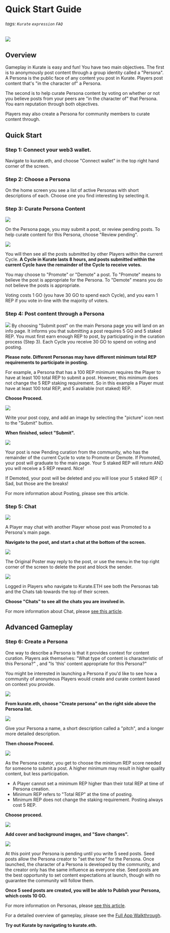 # Quick Start Guide
###### tags: `Kurate` `expression` `FAQ`

![](https://i.imgur.com/GK35odS.png)

## Overview
Gameplay in Kurate is easy and fun! You have two main objectives. The first is to anonymously post content through a group identity called a "Persona". A Persona is the public face of any content you post in Kurate. Players post content that's "in the character of" a Persona.

The second is to help curate Persona content by voting on whether or not you believe posts from your peers are "in the character of" that Persona. You earn reputation through both objectives.

Players may also create a Persona for community members to curate content through.

## Quick Start
### Step 1: Connect your web3 wallet.
Navigate to kurate.eth, and choose "Connect wallet" in the top right hand corner of the screen.

### Step 2: Choose a Persona
On the home screen you see a list of active Personas with short descriptions of each. Choose one you find interesting by selecting it.

### Step 3: Curate Persona Content
![](https://i.imgur.com/cd2BgeP.png)

On the Persona page, you may submit a post, or review pending posts. To help curate content for this Persona, choose "Review pending".

![](https://i.imgur.com/oos3bYQ.png)

You will then see all the posts submitted by other Players within the current Cycle. **A Cycle in Kurate lasts 8 hours, and posts submitted within the current Cycle have the remainder of the Cycle to receive votes.**

You may choose to "Promote" or "Demote" a post. To "Promote" means to believe the post is appropriate for the Persona. To "Demote" means you do not believe the posts is appropriate.

Voting costs 1 GO (you have 30 GO to spend each Cycle), and you earn 1 REP if you vote in-line with the majority of voters.

### Step 4: Post content through a Persona
![](https://i.imgur.com/cduS4up.png)
By choosing "Submit post" on the main Persona page you will land on an info page. It informs you that submitting a post requires 5 GO and 5 staked REP. You must first earn enough REP to post, by participating in the curation process (Step 3). Each Cycle you receive 30 GO to spend on voting and posting.

**Please note. Different Personas may have different minimum total REP requirements to participate in posting.**

For example, a Persona that has a 100 REP minimum requires the Player to have at least 100 total REP to submit a post. However, this minimum does not change the 5 REP staking requirement. So in this example a Player must have at least 100 total REP, and 5 available (not staked) REP.

**Choose Proceed.**

![](https://i.imgur.com/7JTOFg6.png)

Write your post copy, and add an image by selecting the "picture" icon next to the "Submit" button. 

**When finished, select "Submit".**

![](https://i.imgur.com/YuqRlpd.png)

Your post is now Pending curation from the community, who has the remainder of the current Cycle to vote to Promote or Demote. If Promoted, your post will graduate to the main page. Your 5 staked REP will return AND you will receive a 5 REP reward. Nice!

If Demoted, your post will be deleted and you will lose your 5 staked REP :( Sad, but those are the breaks!

For more information about Posting, please see this article.

### Step 5: Chat

![](https://i.imgur.com/VROXQxS.png)

A Player may chat with another Player whose post was Promoted to a Persona's main page. 

**Navigate to the post, and start a chat at the bottom of the screen.**

![](https://i.imgur.com/PDti88F.png)

The Original Poster may reply to the post, or use the menu in the top right corner of the screen to delete the post and block the sender.

![](https://i.imgur.com/Qtw3fqx.png)

Logged in Players who navigate to Kurate.ETH see both the Personas tab and the Chats tab towards the top of their screen. 

**Choose "Chats" to see all the chats you are involved in.**

For more information about Chat, please [see this article](https://github.com/logos-innovation-lab/Kurate-expression/blob/Main/Walkthroughs/How-To-Chat.md).


## Advanced Gameplay
### Step 6: Create a Persona
One way to describe a Persona is that it provides context for content curation. Players ask themselves: "What type of content is characteristic of this Persona?" , and "Is 'this' content appropriate for this Persona?"

You might be interested in launching a Persona if you'd like to see how a community of anonymous Players would create and curate content  based on context you provide.

![](https://i.imgur.com/2okeruR.png)

**From kurate.eth, choose "Create persona" on the right side above the Persona list.**

![](https://i.imgur.com/jTuirIm.png)

Give your Persona a name, a short description called a "pitch", and a longer more detailed description.

**Then choose Proceed.**

![](https://i.imgur.com/KwMUWs0.png)

As the Persona creator, you get to choose the minimum REP score needed for someone to submit a post. A higher minimum may result in higher quality content, but less participation.

- A Player cannot set a minimum REP higher than their total REP at time of Persona creation.
- Minimum REP refers to "Total REP" at the time of posting.
- Minimum REP does not change the staking requirement. Posting always cost 5 REP.

**Choose proceed.**

![](https://i.imgur.com/R6QvMyS.jpg)

**Add cover and background images, and "Save changes".**

![](https://i.imgur.com/Mz3KP7h.png)

At this point your Persona is pending until you write 5 seed posts. Seed posts allow the Persona creator to "set the tone" for the Persona. Once launched, the character of a Persona is developed by the community, and the creator only has the same influence as everyone else. Seed posts are the best opportunity to set content expectations at launch, though with no guarantee the community will follow them.

**Once 5 seed posts are created, you will be able to Publish your Persona, which costs 10 GO.** 

For more information on Personas, please [see this article](https://github.com/logos-innovation-lab/Kurate-expression/blob/Main/Walkthroughs/Personas.md).

For a detailed overview of gameplay, please see the [Full App Walkthrough](https://github.com/logos-innovation-lab/Kurate-expression/blob/Main/Walkthroughs/Full-App-Walkthrough.md).

**Try out Kurate by navigating to kurate.eth.**